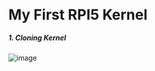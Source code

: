 # My First RPI5 Kernel
##### 1. Cloning Kernel
![image](https://github.com/user-attachments/assets/125ee059-ef77-4346-8864-f8b487ea6192)
